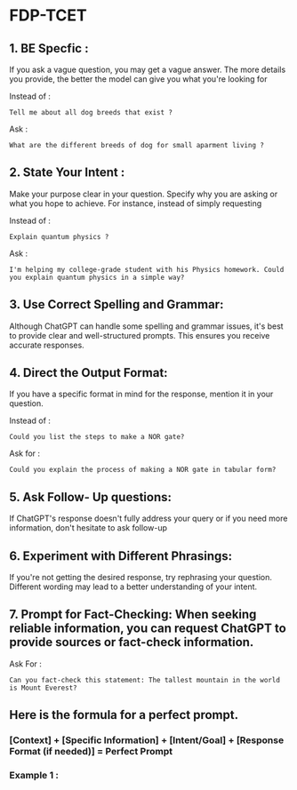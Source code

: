 # FDP-TCET
## 1. BE Specfic :
If you ask a vague question, you may get a vague answer. The more details you provide, the better the model can give you what you're looking for

Instead of : 
```
Tell me about all dog breeds that exist ?
```

Ask :
```
What are the different breeds of dog for small aparment living ?
```

## 2. State Your Intent :
Make your purpose clear in your question. Specify why you are asking or what you hope to achieve. For instance, instead of simply requesting

Instead of : 
```
Explain quantum physics ?
```

Ask :
```
I'm helping my college-grade student with his Physics homework. Could you explain quantum physics in a simple way?
```

## 3. Use Correct Spelling and Grammar: 
Although ChatGPT can handle some spelling and grammar issues, it's best to provide clear and well-structured prompts. This ensures you receive accurate responses.

## 4. Direct the Output Format:
If you have a specific format in mind for the response, mention it in your question.

Instead of :
```
Could you list the steps to make a NOR gate?
```
Ask for : 
```
Could you explain the process of making a NOR gate in tabular form?
```
## 5. Ask Follow- Up questions: 
If ChatGPT's response doesn't fully address your query or if you need more information, don't hesitate to ask follow-up 

## 6. Experiment with Different Phrasings:
If you're not getting the desired response, try rephrasing your question. Different wording may lead to a better understanding of your intent.

## 7. Prompt for Fact-Checking: When seeking reliable information, you can request ChatGPT to provide sources or fact-check information. 

Ask For : 
```
Can you fact-check this statement: The tallest mountain in the world is Mount Everest?
```

## Here is the formula for a perfect prompt.
### [Context] + [Specific Information] + [Intent/Goal] + [Response Format (if needed)] = Perfect Prompt

### Example 1 :

